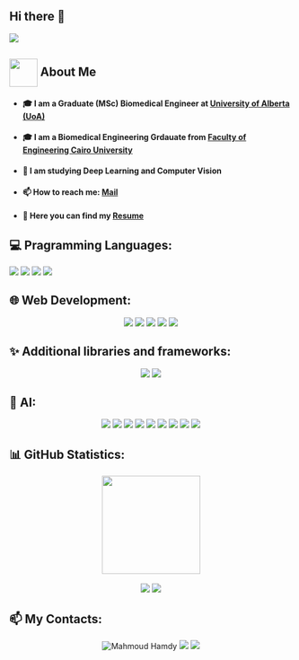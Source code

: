 ## Hi there 👋
<p align="left"><img src="https://readme-typing-svg.herokuapp.com/?lines=I+am+Mahmoud+Hamdy."/></p>

## <img align="center"  height =50px src="https://user-images.githubusercontent.com/63050133/156777293-72a6e681-2582-4a9d-ad92-09d1181d47c7.gif"> About Me <a id = "about"></a>
  - #### 🎓 I am a Graduate (MSc) Biomedical Engineer at <a href="https://www.ualberta.ca/en/biomedical-engineering/index.html">University of Alberta (UoA)</a>
  - #### 🎓 I am a Biomedical Engineering Grdauate from <a href="http://eng.cu.edu.eg/ar/">Faculty of Engineering Cairo University</a>
  - #### 🤖 I am studying Deep Learning and Computer Vision
  - #### 📫 How to reach me: <a href="mailto:Mahmoudhamddy@gmail.com">Mail</a>
  - #### 📝 Here you can find my <a href="https://drive.google.com/drive/folders/1JLcjIE4NabIv5WSxnU8dM1Bs3dgkeq7o?usp=sharing">Resume</a>  

## 💻 Pragramming Languages:
  <div align="center>
  <code title="Python"><img src="https://img.shields.io/badge/python-3670A0?style=flat&logo=python&logoColor=ffdd54"/></code> 
  <code title="C++"><img src="https://img.shields.io/badge/c++-%2300599C.svg?style=flat&logo=c%2B%2B&logoColor=white"/></code>
  <code title="C"><img src="https://img.shields.io/badge/c-%2300599C.svg?style=flat&logo=c&logoColor=white"/></code>
  <code title="Arduino"><img src="https://img.shields.io/badge/-Arduino-00979D?style=flat&logo=Arduino&logoColor=white"/></code>
  
## 🌐 Web Development:
<div align = "center">
  <code title="HTML"><img src="https://img.shields.io/badge/html5-%23E34F26.svg?style=flat&logo=html5&logoColor=white"/></code>
  <code title="CSS3"><img src="https://img.shields.io/badge/css3-%231572B6.svg?style=flat&logo=css3&logoColor=white"/></code>
  <code title="JS"><img src="https://img.shields.io/badge/javascript-%23323330.svg?style=flat&logo=javascript&logoColor=%23F7DF1E"/></code>
  <code title="Flask"><img src="https://img.shields.io/badge/flask-%23000.svg?style=flat&logo=flask&logoColor=white"/></code>
  <code title="MySQL"><img src="https://img.shields.io/badge/mysql-%2300f.svg?style=flat&logo=mysql&logoColor=white"/></code>
</div>

## ✨ Additional libraries and frameworks:
<div align = "center">
  <code title="QT"><img src="https://img.shields.io/badge/Qt-%23217346.svg?style=flat&logo=Qt&logoColor=white"/></code>
  <code title="BootStrap"><img src="https://img.shields.io/badge/bootstrap-%23563D7C.svg?style=flat&logo=bootstrap&logoColor=white"/></code>
</div>

## 🤖 AI:
<div align = "center">
  <code title="Keras"><img src="https://img.shields.io/badge/Keras-%23D00000.svg?style=flat&logo=Keras&logoColor=white"/></code>
  <code title="MatPLotLib"><img src="https://img.shields.io/badge/Matplotlib-%23ffffff.svg?style=flat&logo=Matplotlib&logoColor=black"/></code>
  <code title="NumPy"><img src="https://img.shields.io/badge/numpy-%23013243.svg?style=flat&logo=numpy&logoColor=white"/></code>
  <code title="Pandas"><img src="https://img.shields.io/badge/pandas-%23150458.svg?style=flat&logo=pandas&logoColor=white"/></code>
  <code title="Plotly"><img src="https://img.shields.io/badge/Plotly-%233F4F75.svg?style=flat&logo=plotly&logoColor=white"/></code>
  <code title="PyTorch"><img src="https://img.shields.io/badge/PyTorch-%23EE4C2C.svg?style=flat&logo=PyTorch&logoColor=white"/></code>
  <code title="ScikitLearn"><img src="https://img.shields.io/badge/scikit--learn-%23F7931E.svg?style=flat&logo=scikit-learn&logoColor=white"/></code>
  <code title="SciPy"><img src="https://img.shields.io/badge/SciPy-%230C55A5.svg?style=flat&logo=scipy&logoColor=%white"/></code>
  <code title="TensorFlow"><img src="https://img.shields.io/badge/TensorFlow-%23FF6F00.svg?style=flat&logo=TensorFlow&logoColor=white"/></code>
  </div>
  
## 📊 GitHub Statistics:
  <div align="center">
  <img  height="175" src="https://github-readme-stats.vercel.app/api?username=MahmoudHamddy&count_private=true&show_icons=true&theme=dark&hide_border=true"/>
  </div>
  <br/>
  <div align="center">
  <!-- <img height="175" src="https://github-readme-stats.vercel.app/api/top-langs/%20username=MahmoudHamddy&theme=dark&hide_border=false&include_all_commits=true&count_private=false&layout=compact"> -->
    <img src="http://github-profile-summary-cards.vercel.app/api/cards/repos-per-language?username=MahmoudHamddy&theme=dark"/>
    <img src="http://github-profile-summary-cards.vercel.app/api/cards/most-commit-language?username=MahmoudHamddy&theme=dark"/>
  </div>
  
## 📫 My Contacts:
<div align="center">
    <a herf="https://www.linkedin.com/in/mahmoud-hamdy-a544761b7/"><img alt="Mahmoud Hamdy" src="https://img.shields.io/badge/linkedin-%230077B5.svg?style=flat&logo=linkedin&logoColor=white"/></a>
    <a herf="mailto:mahmoudhamddy@gmail.com"><img src="https://img.shields.io/badge/Gmail-D14836?style=flat&logo=gmail&logoColor=white"/></a>
    <a herf="https://www.kaggle.com/mahmoudhamddy"><img src="https://img.shields.io/badge/Kaggle-035a7d?style=flat&logo=kaggle&logoColor=white"/></a>
  </div>
<!--
**MahmoudHamddy/MahmoudHamddy** is a ✨ _special_ ✨ repository because its `README.md` (this file) appears on your GitHub profile.

Here are some ideas to get you started:

- 🔭 I’m currently working on ...
- 🌱 I’m currently learning ...
- 👯 I’m looking to collaborate on ...
- 🤔 I’m looking for help with ...
- 💬 Ask me about ...
- 📫 How to reach me: ...
- 😄 Pronouns: ...
- ⚡ Fun fact: ...
-->

